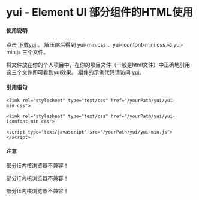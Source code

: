 # yui - Element UI 部分组件的HTML使用

#### 使用说明

点击 [下载yui](https://yangzhimin.xyz/release/yui.rar "yui.rar") 。
解压缩后得到 yui-min.css 、yui-iconfont-mini.css 和 yui-min.js 三个文件。

将文件放在你的个人项目中，在你的项目文件（一般是html文件）中正确地引用这三个文件即可看到yui效果。 
组件的示例代码请访问 [yui](https://yangzhimin.xyz/ "yui")。


#### 引用语句

```
<link rel="stylesheet" type="text/css" href="/yourPath/yui/yui-min.css">

<link rel="stylesheet" type="text/css" href="/yourPath/yui/yui-iconfont-min.css">
```

```
<script type="text/javascript" src="/yourPath/yui/yui-min.js"></script>
```


#### 注意

部分IE内核浏览器不兼容！

部分IE内核浏览器不兼容！

部分IE内核浏览器不兼容！
